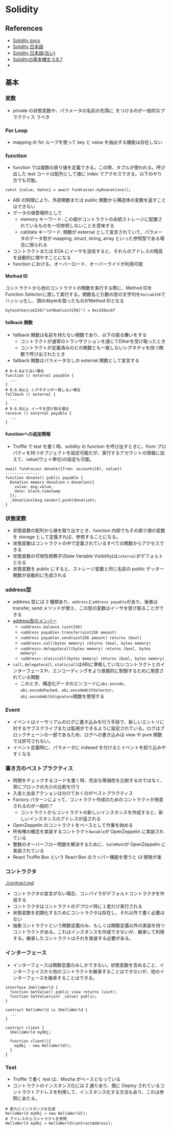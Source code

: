 # Solidity

## References

- [Solidity docs](https://docs.soliditylang.org/)
- [Solidity 日本語](https://solidity-ja.readthedocs.io/ja/latest/)
- [Solidity 日本語(古い)](https://solidity-jp.readthedocs.io/ja/latest/)
- [Solidityの基本構文 0.8.7](https://note.com/npaka/n/n4fb510d2b3b4)
-

## 基本

### 変数

- private の状態変数や、パラメータの名前の先頭に`_`をつけるのが一般的なプラクティス
  うべき

### For Loop

- mapping の for ループを使って key と value を抽出する機能は存在しない

### function

- function では複数の戻り値を定義できる。この時、タプルが使われる。呼び出した test コードは配列として値に index でアクセスできる。以下のやり方でも可能。

```
const {value, dates} = await fundraiser.myDoanations();
```

- ABI の制限により、外部関数または public 関数から構造体の変数を返すことはできない
- データの保管場所として
  - memory キーワード: この値がコントラクトの永続ストレージに配置されているものを一切参照しないことを意味する
  - calldata キーワード: 関数が external として宣言されていて、パラメータのデータ型が mapping, struct, string, array といった参照型である場合に限られる
- コントラクトまたは EOA にイーサを送信すると、それらのアドレスの残高を自動的に増やすことになる
- function における、オーバーロード、オーバーライドが利用可能

#### Method ID

コントラクトから他のコントラクトの関数を実行する際に、Method IDをFunction Selectorに渡して実行する。関数名と引数の型の文字列を`keccak256`でハッシュ化し、頭の4byteを取ったものがMethod IDとなる

```
bytes4(keccak256("setNum(uint256)") = 0xcd16ecbf
```

#### fallback 関数

- fallback 関数は名前を持たない関数であり、以下の振る舞いをする
  - コントラクトが通常のトランザクションを通じてEtherを受け取ったとき
  - コントラクトが定義済みのどの関数とも一致しないシグネチャを持つ関数で呼び出されたとき
- fallback 関数はパラメータなしの external 関数として宣言する

```
# 0.6.0より古い場合
function () external payable {
  ...
}
# 0.6.0以上 シグネチャが一致しない場合
fallback () external {
  ...
}
# 0.6.0以上 イーサを受け取る場合
receive () external payable {
  ...
}
```

#### functionへの追加情報

- Truffle で test を書く時、solidity の function を呼び出すときに、from プロパティを持つオブジェクトを設定可能だが、実行するアカウントの情報に加えて、value(ウェイ単位)の設定も可能。

```
await fundraiser.donate({from: accounts[0], value})
---------------
function donate() public payable {
  Donation memory donation = Donation({
    value: msg.value,
    date: block.timetamp
  });
  _donations[msg.sender].push(donation);
}
```

### 状態変数

- 状態変数の配列から値を取り出すとき、function 内部でもその戻り値の変数を storage として定義すれば、参照することになる。
- 状態変数はコントラクトの中で定義されているすべての関数からアクセスできる
- 状態変数の可視性修飾子(State Variable Visibility)は`internal`がデフォルトとなる
- 状態変数を public にすると、ストレージ変数と同じ名前の public ゲッター関数が自動的に生成される

### address型

- address 型には 2 種類あり、`address`と`address payable`があり、後者は transfer, send メソッドが使え、この型の変数はイーサを受け取ることができる
- [address型のメンバー](https://solidity-ja.readthedocs.io/ja/latest/units-and-global-variables.html#address-related)
  - `<address>.balance (uint256)`
  - `<address payable>.transfer(uint256 amount)`
  - `<address payable>.send(uint256 amount) returns (bool)`
  - `<address>.call(bytes memory) returns (bool, bytes memory)`
  - `<address>.delegatecall(bytes memory) returns (bool, bytes memory)`
  - `<address>.staticcall(bytes memory) returns (bool, bytes memory)`
- `call`, `delegatecall`, `staticcall`はABIに準拠していないコントラクトとのインターフェースや、エンコーディングをより直接的に制御するために用意されている関数
  - このとき、構造化データのエンコードに`abi.encode`、`abi.encodePacked`、`abi.encodeWithSelector`、`abi.encodeWithSignature`関数を使用する

### Event

- イベントはイーサリアムのログに書き込みを行う手段で、新しいエントリに対するサブスクライブまたは監視ができるように設定されている。ログはブロックチェーンの一部であるため、ログへの書き込みは view や pure 関数では許可されない。
- イベント定義時に、パラメータに indexed を付けるとイベントを絞り込みやすくなる

### 書き方のベストプラクティス

- 時間をチェックするコードを書く時、完全な等価性を比較するのではなく、常にブロックの大小の比較を行う
- 入金と出金アクションは分けておくのがベストプラクティス
- Factory パターンによって、コントラクト作成のためのコントラクトが用意されるのが一般的？
  - コントラクトからコントラクトの新しいインスタンスを作成すると、新しいインスタンスのアドレスが返される
- OpenZeppelin のコントラクトをベースとして作業を始める
- 所有権の概念を実装するコントラクト`Ownable`が OpenZeppelin に実装されている
- 整数のオーバーフロー問題を解決するために、`SafeMath`が OpenZeppelin に実装されている
- React Truffle Box という React Box のラッパー機能を使うと UI 開発が楽

### コントラクタ

[./contract.md](Contract)

- コントラクタの宣言がない場合、コンパイラがデフォルトコントラクタを作成する
- コントラクタはコントラクトのデプロイ時に１度だけ実行される
- 状態変数を初期化するためにコントラクタは存在し、それ以外で書く必要はない
- 抽象コントラクトという関数定義のみ、もしくは関数定義以外の実装を持つコントラクトがある。これはインスタンスを作成できないが、継承して利用する。継承したコントラクトはそれを実装する必要がある。

### インターフェース

- インターフェースは関数定義のみしかできない。状態変数を含めること、インターフェイスから他のコントラクトを継承することはできないが、他のインターフェースを継承することはできる。

```
interface IHelloWorld {
  function GetValue() public view returns (uint);
  function SetValue(uint _value) public;
}

contract HelloWorld is IHelloWorld {
  ...
}

contract client {
  IHelloWorld myObj;

  function client(){
    myObj - new HelloWorld();
  }
}
```

### Test

- Truffle で書く test は、Mocha がベースとなっている
- コントラクトのインスタンス化には 2 通りあり、既に Deploy されているコントラクトアドレスを利用して、インスタンス化する方法もあり、これは参照にあたる。

```
# 新たにインスタンスを生成
HelloWorld myObj = new HelloWorld();
# アドレスからコントラクトを参照
HelloWorld myObj = HelloWorld(contractAddress);
```
